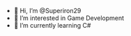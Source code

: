 - 👋 Hi, I’m @Superiron29
- 👀 I’m interested in Game Development
- 🌱 I’m currently learning C#

<!---
Superiron29/Superiron29 is a ✨ special ✨ repository because its `README.md` (this file) appears on your GitHub profile.
You can click the Preview link to take a look at your changes.
--->
